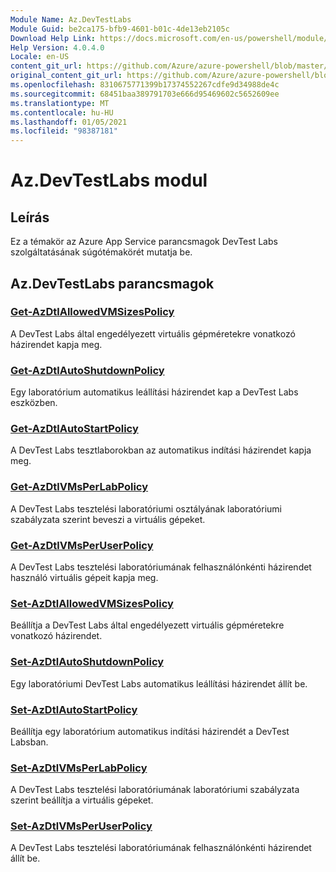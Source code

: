 ```yaml
---
Module Name: Az.DevTestLabs
Module Guid: be2ca175-bfb9-4601-b01c-4de13eb2105c
Download Help Link: https://docs.microsoft.com/en-us/powershell/module/az.devtestlabs
Help Version: 4.0.4.0
Locale: en-US
content_git_url: https://github.com/Azure/azure-powershell/blob/master/src/DevTestLabs/DevTestLabs/help/Az.DevTestLabs.md
original_content_git_url: https://github.com/Azure/azure-powershell/blob/master/src/DevTestLabs/DevTestLabs/help/Az.DevTestLabs.md
ms.openlocfilehash: 8310675771399b17374552267cdfe9d34988de4c
ms.sourcegitcommit: 68451baa389791703e666d95469602c5652609ee
ms.translationtype: MT
ms.contentlocale: hu-HU
ms.lasthandoff: 01/05/2021
ms.locfileid: "98387181"
---
```

# Az.DevTestLabs modul
## Leírás
Ez a témakör az Azure App Service parancsmagok DevTest Labs szolgáltatásának súgótémakörét mutatja be.

## Az.DevTestLabs parancsmagok
### [Get-AzDtlAllowedVMSizesPolicy](Get-AzDtlAllowedVMSizesPolicy.md)
A DevTest Labs által engedélyezett virtuális gépméretekre vonatkozó házirendet kapja meg.

### [Get-AzDtlAutoShutdownPolicy](Get-AzDtlAutoShutdownPolicy.md)
Egy laboratórium automatikus leállítási házirendet kap a DevTest Labs eszközben.

### [Get-AzDtlAutoStartPolicy](Get-AzDtlAutoStartPolicy.md)
A DevTest Labs tesztlaborokban az automatikus indítási házirendet kapja meg.

### [Get-AzDtlVMsPerLabPolicy](Get-AzDtlVMsPerLabPolicy.md)
A DevTest Labs tesztelési laboratóriumi osztályának laboratóriumi szabályzata szerint beveszi a virtuális gépeket.

### [Get-AzDtlVMsPerUserPolicy](Get-AzDtlVMsPerUserPolicy.md)
A DevTest Labs tesztelési laboratóriumának felhasználónkénti házirendet használó virtuális gépeit kapja meg.

### [Set-AzDtlAllowedVMSizesPolicy](Set-AzDtlAllowedVMSizesPolicy.md)
Beállítja a DevTest Labs által engedélyezett virtuális gépméretekre vonatkozó házirendet.

### [Set-AzDtlAutoShutdownPolicy](Set-AzDtlAutoShutdownPolicy.md)
Egy laboratóriumi DevTest Labs automatikus leállítási házirendet állít be.

### [Set-AzDtlAutoStartPolicy](Set-AzDtlAutoStartPolicy.md)
Beállítja egy laboratórium automatikus indítási házirendét a DevTest Labsban.

### [Set-AzDtlVMsPerLabPolicy](Set-AzDtlVMsPerLabPolicy.md)
A DevTest Labs tesztelési laboratóriumának laboratóriumi szabályzata szerint beállítja a virtuális gépeket.

### [Set-AzDtlVMsPerUserPolicy](Set-AzDtlVMsPerUserPolicy.md)
A DevTest Labs tesztelési laboratóriumának felhasználónkénti házirendet állít be.

